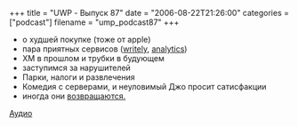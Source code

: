 +++
title = "UWP - Выпуск 87"
date = "2006-08-22T21:26:00"
categories = ["podcast"]
filename = "ump_podcast87"
+++


- о худшей покупке (тоже от apple)
- пара приятных сервисов ([writely](http://www.writely.com/), [analytics](http://www.google.com/analytics/))
- XM в прошлом и трубки в будующем
- заступимся за нарушителей
- Парки, налоги и развлечения
- Комедия с серверами, и неуловимый Джо просит сатисфакции
- иногда они [возвращаются.](http://www.habrahabr.ru/podcast/624/)

[Аудио](https://podcast.umputun.com/media/ump_podcast87.mp3)
<audio src="https://podcast.umputun.com/media/ump_podcast87.mp3" preload="none">